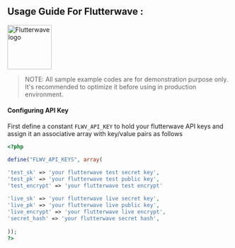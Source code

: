 ## Usage Guide For Flutterwave :
<p><a href="https://www.flutterwave.com/ng/" target="_blank" rel="noreferrer"><img src="/logos/flutterwave-2.svg" title="Flutterwave" alt="Flutterwave logo" width="100" height="auto"/></a></p>

> NOTE: All sample example codes are for demonstration purpose only. It's recommended to optimize it before using in production environment.

#### Configuring API Key

First define a constant `FLWV_API_KEY` to hold your flutterwave API keys and assign it an associative array with key/value pairs as follows 

```php
<?php

define("FLWV_API_KEYS", array(

'test_sk' => 'your flutterwave test secret key',
'test_pk' => 'your flutterwave test public key',
'test_encrypt' => 'your flutterwave test encrypt'
		
'live_sk' => 'your flutterwave live secret key',
'live_pk' => 'your flutterwave live public key',
'live_encrypt' => 'your flutterwave live encrypt',
'secret_hash' => 'your flutterwave secret hash',
		
));
?>
```


